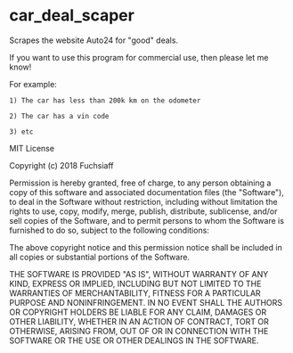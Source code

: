 # car_deal_scaper
Scrapes the website Auto24 for "good" deals.


If you want to use this program for commercial use, then please let me know!

For example:

    1) The car has less than 200k km on the odometer
	
    2) The car has a vin code
	
    3) etc


MIT License

Copyright (c) 2018 Fuchsiaff

Permission is hereby granted, free of charge, to any person obtaining a copy
of this software and associated documentation files (the "Software"), to deal
in the Software without restriction, including without limitation the rights
to use, copy, modify, merge, publish, distribute, sublicense, and/or sell
copies of the Software, and to permit persons to whom the Software is
furnished to do so, subject to the following conditions:

The above copyright notice and this permission notice shall be included in all
copies or substantial portions of the Software.

THE SOFTWARE IS PROVIDED "AS IS", WITHOUT WARRANTY OF ANY KIND, EXPRESS OR
IMPLIED, INCLUDING BUT NOT LIMITED TO THE WARRANTIES OF MERCHANTABILITY,
FITNESS FOR A PARTICULAR PURPOSE AND NONINFRINGEMENT. IN NO EVENT SHALL THE
AUTHORS OR COPYRIGHT HOLDERS BE LIABLE FOR ANY CLAIM, DAMAGES OR OTHER
LIABILITY, WHETHER IN AN ACTION OF CONTRACT, TORT OR OTHERWISE, ARISING FROM,
OUT OF OR IN CONNECTION WITH THE SOFTWARE OR THE USE OR OTHER DEALINGS IN THE
SOFTWARE.
